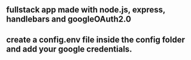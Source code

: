 ## fullstack app made with node.js, express, handlebars and googleOAuth2.0
## create a config.env file inside the config folder and add your google credentials.
